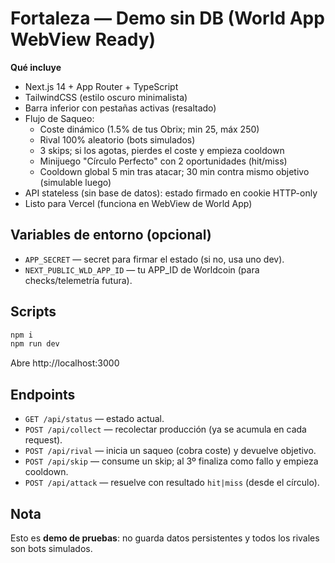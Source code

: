 
# Fortaleza — Demo sin DB (World App WebView Ready)

**Qué incluye**
- Next.js 14 + App Router + TypeScript
- TailwindCSS (estilo oscuro minimalista)
- Barra inferior con pestañas activas (resaltado)
- Flujo de Saqueo:
  - Coste dinámico (1.5% de tus Obrix; min 25, máx 250)
  - Rival 100% aleatorio (bots simulados)
  - 3 skips; si los agotas, pierdes el coste y empieza cooldown
  - Minijuego "Círculo Perfecto" con 2 oportunidades (hit/miss)
  - Cooldown global 5 min tras atacar; 30 min contra mismo objetivo (simulable luego)
- API stateless (sin base de datos): estado firmado en cookie HTTP-only
- Listo para Vercel (funciona en WebView de World App)

## Variables de entorno (opcional)
- `APP_SECRET` — secret para firmar el estado (si no, usa uno dev).
- `NEXT_PUBLIC_WLD_APP_ID` — tu APP_ID de Worldcoin (para checks/telemetría futura).

## Scripts
```bash
npm i
npm run dev
```
Abre http://localhost:3000

## Endpoints
- `GET /api/status` — estado actual.
- `POST /api/collect` — recolectar producción (ya se acumula en cada request).
- `POST /api/rival` — inicia un saqueo (cobra coste) y devuelve objetivo.
- `POST /api/skip` — consume un skip; al 3º finaliza como fallo y empieza cooldown.
- `POST /api/attack` — resuelve con resultado `hit|miss` (desde el círculo).

## Nota
Esto es **demo de pruebas**: no guarda datos persistentes y todos los rivales son bots simulados.
